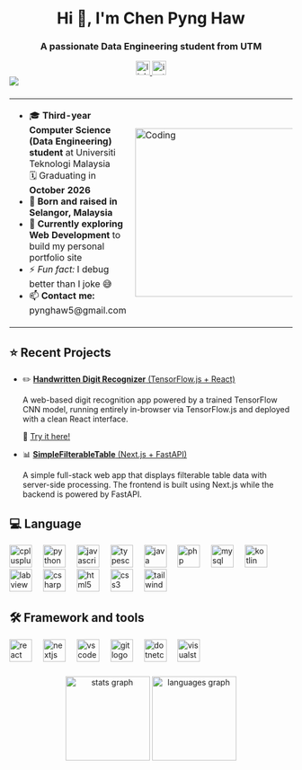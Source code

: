 <h1 align="center">Hi 👋, I'm Chen Pyng Haw</h1>
<h3 align="center">A passionate Data Engineering student from UTM</h3>

<div align="center">
  <a href="https://linkedin.com/in/pynghaw-chen" target="_blank">
    <img src="https://img.shields.io/static/v1?message=LinkedIn&logo=linkedin&label=&color=0077B5&logoColor=white&labelColor=&style=for-the-badge" height="25" alt="linkedin logo"  />
  </a>
  <a href="https://instagram.com/pynghaw" target="_blank">
    <img src="https://img.shields.io/static/v1?message=Instagram&logo=instagram&label=&color=E4405F&logoColor=white&labelColor=&style=for-the-badge" height="25" alt="instagram logo"  />
  </a>
</div>

<img src="https://readme-typing-svg.demolab.com?font=Fira+Code&size=22&pause=1000&color=00BFFF&center=true&vCenter=true&width=435&lines=Hi+There!;Welcome+to+my+GitHub+Profile!;Passionate+about+Data+and+AI!" />

###

<table border="0">
  <tr>
    <td>
      <ul>
        <li>
          🎓 <strong>Third-year Computer Science (Data Engineering) student</strong> at Universiti Teknologi Malaysia<br>
          🗓️ Graduating in <strong>October 2026</strong>
        </li>
        <li>
          📍 <strong>Born and raised in Selangor, Malaysia</strong>
        </li>
        <li>
          🌱 <strong>Currently exploring Web Development</strong> to build my personal portfolio site
        </li>
        <li>
          ⚡ <em>Fun fact:</em> I debug better than I joke 😅
        </li>
        <li>
          📫 <strong>Contact me:</strong> pynghaw5@gmail.com
        </li>
      </ul>
    </td>
    <td>
      <img alt="Coding" width="300" src="https://cdn.dribbble.com/users/1187836/screenshots/6539429/programer.gif">
    </td>
  </tr>
</table>

<h2 align="left">⭐ Recent Projects</h2>

<ul>
  <li>✏️ <a href="https://github.com/pynghaw/digit-recognizer"><strong>Handwritten Digit Recognizer</strong> (TensorFlow.js + React)</a>
    <p>A web-based digit recognition app powered by a trained TensorFlow CNN model, running entirely in-browser via TensorFlow.js and deployed with a clean React interface.</p>
    <p>🔗 <a href="https://digit-recognizer-eta.vercel.app/">Try it here!</a></p>
  </li>    
  <li>📊 <a href="https://github.com/pynghaw/Simple-Filterable-Table"><strong>SimpleFilterableTable</strong> (Next.js + FastAPI)</a>
    <p>A simple full-stack web app that displays filterable table data with server-side processing. The frontend is built using Next.js while the backend is powered by FastAPI.</p>
  </li>  
</ul>

###

<h2 align="left">💻 Language</h2>
<div align="left">
  <img src="https://cdn.jsdelivr.net/gh/devicons/devicon/icons/cplusplus/cplusplus-original.svg" height="40" alt="cplusplus logo"  />
  <img width="12" />
  <img src="https://cdn.jsdelivr.net/gh/devicons/devicon/icons/python/python-original.svg" height="40" alt="python logo"  />
  <img width="12" />
  <img src="https://cdn.jsdelivr.net/gh/devicons/devicon/icons/javascript/javascript-original.svg" height="40" alt="javascript logo"  />
  <img width="12" />
  <img src="https://cdn.jsdelivr.net/gh/devicons/devicon/icons/typescript/typescript-original.svg" height="40" alt="typescript logo"  />
  <img width="12" />
  <img src="https://cdn.jsdelivr.net/gh/devicons/devicon/icons/java/java-original.svg" height="40" alt="java logo"  />
  <img width="12" />
  <img src="https://cdn.jsdelivr.net/gh/devicons/devicon/icons/php/php-original.svg" height="40" alt="php logo"  />
  <img width="12" />
  <img src="https://cdn.jsdelivr.net/gh/devicons/devicon/icons/mysql/mysql-original.svg" height="40" alt="mysql logo"  />
  <img width="12" />
  <img src="https://cdn.jsdelivr.net/gh/devicons/devicon/icons/kotlin/kotlin-original.svg" height="40" alt="kotlin logo"  />
  <img width="12" />
  <img src="https://cdn.simpleicons.org/labview/FFDB00" height="40" alt="labview logo"  />
  <img width="12" />
  <img src="https://cdn.jsdelivr.net/gh/devicons/devicon/icons/csharp/csharp-original.svg" height="40" alt="csharp logo"  />
  <img width="12" />
  <img src="https://cdn.jsdelivr.net/gh/devicons/devicon/icons/html5/html5-original.svg" height="40" alt="html5 logo"  />
  <img width="12" />
  <img src="https://cdn.jsdelivr.net/gh/devicons/devicon/icons/css3/css3-original.svg" height="40" alt="css3 logo"  />
  <img width="12" />
  <img src="https://cdn.simpleicons.org/tailwindcss/06B6D4" height="40" alt="tailwindcss logo"  />
</div>

###

<h2 align="left">🛠️ Framework and tools</h2>
<div align="left">
  <img src="https://cdn.jsdelivr.net/gh/devicons/devicon/icons/react/react-original.svg" height="40" alt="react logo"  />
  <img width="12" />
  <img src="https://cdn.jsdelivr.net/gh/devicons/devicon/icons/nextjs/nextjs-original.svg" height="40" alt="nextjs logo"  />
  <img width="12" />
  <img src="https://cdn.jsdelivr.net/gh/devicons/devicon/icons/vscode/vscode-original.svg" height="40" alt="vscode logo"  />
  <img width="12" />
  <img src="https://cdn.jsdelivr.net/gh/devicons/devicon/icons/git/git-original.svg" height="40" alt="git logo"  />
  <img width="12" />
  <img src="https://cdn.jsdelivr.net/gh/devicons/devicon/icons/dotnetcore/dotnetcore-original.svg" height="40" alt="dotnetcore logo"  />
  <img width="12" />
  <img src="https://cdn.jsdelivr.net/gh/devicons/devicon/icons/visualstudio/visualstudio-plain.svg" height="40" alt="visualstudio logo"  />
</div>

###

<div align="center">
  <img src="https://github-readme-stats.vercel.app/api?username=pynghaw&hide_title=false&hide_rank=false&show_icons=true&include_all_commits=true&count_private=true&disable_animations=false&locale=en&hide_border=false&order=1" height="150" alt="stats graph"  />
  <img src="https://github-readme-stats.vercel.app/api/top-langs?username=pynghaw&locale=en&hide_title=false&layout=compact&card_width=320&langs_count=5&hide_border=false&order=2" height="150" alt="languages graph"  />
</div>

